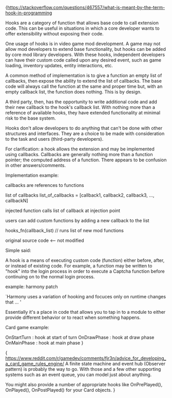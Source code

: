 
{https://stackoverflow.com/questions/467557/what-is-meant-by-the-term-hook-in-programming

Hooks are a category of function that allows base code to call extension code. This can be useful in situations in which a core developer wants to offer extensibility without exposing their code.

One usage of hooks is in video game mod development. A game may not allow mod developers to extend base functionality, but hooks can be added by core mod library developers. With these hooks, independent developers can have their custom code called upon any desired event, such as game loading, inventory updates, entity interactions, etc.

A common method of implementation is to give a function an empty list of callbacks, then expose the ability to extend the list of callbacks. The base code will always call the function at the same and proper time but, with an empty callback list, the function does nothing. This is by design.

A third party, then, has the opportunity to write additional code and add their new callback to the hook's callback list. With nothing more than a reference of available hooks, they have extended functionality at minimal risk to the base system.

Hooks don't allow developers to do anything that can't be done with other structures and interfaces. They are a choice to be made with consideration to the task and users (third-party developers).

For clarification: a hook allows the extension and may be implemented using callbacks. Callbacks are generally nothing more than a function pointer; the computed address of a function. There appears to be confusion in other answers/comments.

Implementation example:

callbacks are references to functions

list of callbacks
list_of_callbacks = [callback1, callback2, callback3, ..., callbackN]

injected function calls list of callback at injection point

users can add custom functions by adding a new callback to the list

hooks_fn(callback_list) // runs list of new mod functions

original source code <-- not modified




Simple said:

A hook is a means of executing custom code (function) either before, after, or instead of existing code. For example, a function may be written to "hook" into the login process in order to execute a Captcha function before continuing on to the normal login process.


example:
harmony patch

`Harmony uses a variation of hooking and focuces only on runtime changes that ... '


Essentially it's a place in code that allows you to tap in to a module to either provide different behavior 
or to react when something happens.

Card game example:

OnStartTurn : hook at start of turn
OnDrawPhase : hook at draw phase
OnMainPhase : hook at main phase
}

{
https://www.reddit.com/r/gamedev/comments/fjr3n/advice_for_developing_a_card_game_rules_engine/
A finite state machine and event hub (Observer pattern) is probably the way to go. With those and a few other supporting systems such as an event queue, you can model just about anything.

You might also provide a number of appropriate hooks like OnPrePlayed(), OnPlayed(), OnPostPlayed() for your Card objects.
}